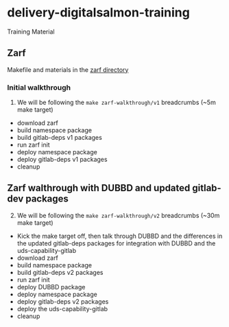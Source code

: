 # delivery-digitalsalmon-training
Training Material

## Zarf
Makefile and materials in the [zarf directory](zarf)

### Initial walkthrough
1) We will be following the `make zarf-walkthrough/v1` breadcrumbs (~5m make target)
- download zarf
- build namespace package
- build gitlab-deps v1 packages
- run zarf init
- deploy namespace package
- deploy gitlab-deps v1 packages
- cleanup

## Zarf walthrough with DUBBD and updated gitlab-dev packages
2) We will be following the `make zarf-walkthrough/v2` breadcrumbs (~30m make target)
- Kick the make target off, then talk through DUBBD and the differences in the updated gitlab-deps packages for integration with DUBBD and the uds-capability-gitlab
- download zarf
- build namespace package
- build gitlab-deps v2 packages
- run zarf init
- deploy DUBBD package
- deploy namespace package
- deploy gitlab-deps v2 packages
- deploy the uds-capability-gitlab
- cleanup
